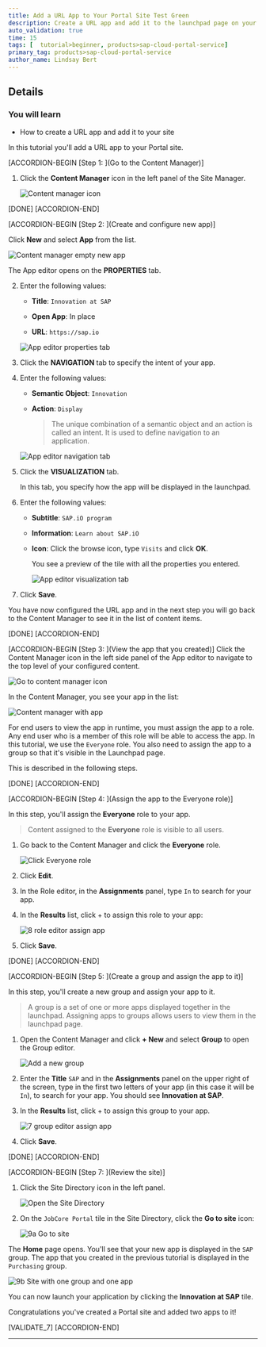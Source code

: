 ```yaml
---
title: Add a URL App to Your Portal Site Test Green
description: Create a URL app and add it to the launchpad page on your Portal site.
auto_validation: true
time: 15
tags: [  tutorial>beginner, products>sap-cloud-portal-service]
primary_tag: products>sap-cloud-portal-service
author_name: Lindsay Bert
---
```



## Details
### You will learn
  - How to create a URL app and add it to your site

In this tutorial you'll add a URL app to your Portal site.

[ACCORDION-BEGIN [Step 1: ](Go to the Content Manager)]


1. Click the **Content Manager** icon in the left panel of the Site Manager.

    ![Content manager icon](1-content-manager-icon.png)

[DONE]
[ACCORDION-END]

[ACCORDION-BEGIN [Step 2: ](Create and configure new app)]


Click **New** and select **App** from the list.

![Content manager empty new app](2-content-manager-empty-new-app.png)

The App editor opens on the  **PROPERTIES** tab.

2. Enter the following values:

    * **Title**: `Innovation at SAP`

    * **Open App**: In place

    * **URL**:  `https://sap.io`

    ![App editor properties tab](3-app-editor-properties.png)

3. Click the **NAVIGATION** tab to specify the intent of your app.

4. Enter the following values:

     * **Semantic Object**: `Innovation`

     * **Action**:  `Display`

        > The unique combination of a semantic object and an action is called an intent. It is used to define navigation to an application.

    ![App editor navigation tab](4-app-editor-navigation.png)

5. Click the **VISUALIZATION** tab.

    In this tab, you specify how the app will be displayed in the launchpad.

6.  Enter the following values:

    * **Subtitle**: `SAP.iO program `

    * **Information**:  `Learn about SAP.iO`

    * **Icon**: Click the browse icon, type `Visits` and click **OK**.

      You see a preview of the tile with all the properties you entered.

      ![App editor visualization tab](5-app-editor-visualization.png)

7.  Click **Save**.

You have now configured the URL app and in the next step you will go back to the Content Manager to see it in the list of content items.



[DONE]
[ACCORDION-END]

[ACCORDION-BEGIN [Step 3: ](View the app that you created)]
Click the Content Manager icon in the left side panel of the App editor to navigate to the top level of your configured content.

![Go to content manager icon](6-go-to-content-manager-icon.png)

In the Content Manager, you see your app in the list:

![Content manager with app](6-content-manager-with-app.png)


For end users to view the app in runtime, you must assign the app to a role. Any end user who is a member of this role will be able to access the app. In this tutorial, we use the `Everyone` role.  You also need to assign the app to a group so that it's visible in the Launchpad page.

This is described in the following steps.

[DONE]
[ACCORDION-END]

[ACCORDION-BEGIN [Step 4: ](Assign the app to the Everyone role)]

In this step, you'll assign the **Everyone** role to your app.

>Content assigned to the **Everyone** role is visible to all users.

1. Go back to the Content Manager and click the **Everyone** role.

    ![Click Everyone role](8-everyone-role.png)

2. Click **Edit**.

3. In the Role editor, in the **Assignments** panel, type `In` to search for your app.

4. In the **Results** list, click + to assign this role to your app:

    ![8 role editor assign app](8-role-editor-assign-app.png)

5. Click **Save**.

[DONE]
[ACCORDION-END]

[ACCORDION-BEGIN [Step 5: ](Create a group and assign the app to it)]

In this step, you'll create a new group and assign your app to it.

>A group is a set of one or more apps displayed together in the launchpad. Assigning apps to groups allows users to view them in the launchpad page.

1. Open the Content Manager and click **+ New** and select **Group** to open the Group editor.

    ![Add a new group](7-add-group.png)

2. Enter the **Title** `SAP` and in the **Assignments** panel on the upper right of the screen, type in the first two letters of your app (in this case it will be `In`), to search for your app. You should see **Innovation at SAP**.

3. In the **Results** list, click + to assign this group to your app.

    ![7 group editor assign app](7-group-editor-assign-app.png)

4. Click **Save**.

[DONE]
[ACCORDION-END]



[ACCORDION-BEGIN [Step 7: ](Review the site)]

1. Click the Site Directory icon in the left panel.

    ![Open the Site Directory](8a-open-site-directory.png)

2. On the `JobCore Portal` tile in the Site Directory, click the  **Go to site** icon:

    ![9a Go to site](9-go-to-site-icon.png)

The **Home** page opens. You'll see that your new app is displayed in the `SAP` group. The app that you created in the previous tutorial is displayed in the `Purchasing` group.

![9b Site with one group and one app](10-site-with-groups.png)

You can now launch your application by clicking the **Innovation at SAP** tile.

Congratulations you've created a Portal site and added two apps to it!

[VALIDATE_7]
[ACCORDION-END]



---
